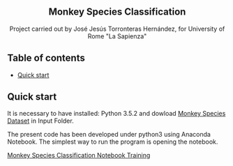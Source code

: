 <br>
<h2 align="center">Monkey Species Classification </h2>
<p align="center"> 
  Project carried out by José Jesús Torronteras Hernández, for University of  Rome  "La Sapienza"
</p>

 
## Table of contents
- [Quick start](#quick-start)


## Quick start

It is necessary to have installed: Python 3.5.2 and dowload [Monkey Species Dataset](https://www.kaggle.com/slothkong/10-monkey-species) in Input Folder.

The present code has been developed under python3 using Anaconda Notebook. The simplest way to run the program is opening the notebook.

 [Monkey Species Classification Notebook Training](https://github.com/xexuew/Monkey-Species-Classification/blob/master/notebooks/Train%20Model.ipynb)
